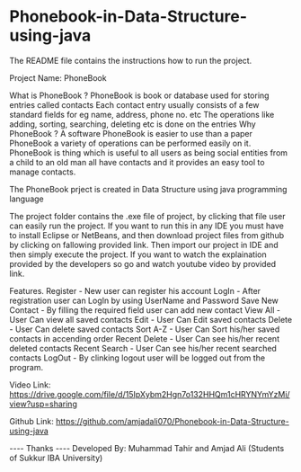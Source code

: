 # Phonebook-in-Data-Structure-using-java

The README file contains the instructions how to run the project.

Project Name: PhoneBook

What is PhoneBook ?
PhoneBook is book or database used for storing entries called contacts Each contact entry usually consists of a few standard fields for eg name, address, phone no. etc The operations like adding, sorting, searching, deleting etc is done on the entries
Why PhoneBook ?
A software PhoneBook is easier to use than a paper PhoneBook a variety of operations can be performed easily on it. PhoneBook is thing which is useful to all users as being social entities from a child to an old man all have contacts and it provides an easy tool to manage contacts.

The PhoneBook prject is created in Data Structure using java programming language

The project folder contains the .exe file of project, by clicking that file user can easily run the project. If you want to run this in any IDE you must have to install Eclipse or NetBeans, and then download project files from github by clicking on fallowing provided link. Then import our project in IDE and then simply execute the project. If you want to watch the explaination provided by the developers so go and watch youtube video by provided link.

Features.
Register - New user can register his account
LogIn	 - After registration user can LogIn by using UserName and Password
Save New Contact - By filling the required field user can add new contact
View All - User Can view all saved contacts
Edit     - User Can Edit saved contacts
Delete 	 - User Can delete saved contacts
Sort A-Z - User Can Sort his/her saved contacts in accending order
Recent Delete - User Can see his/her recent deleted contacts
Recent Search - User Can see his/her recent searched contacts
LogOut	- By clinking logout user will be logged out from the program.

Video Link: https://drive.google.com/file/d/15IpXybm2Hgn7o132HHQm1cHRYNYmYzMi/view?usp=sharing

Github Link: https://github.com/amjadali070/Phonebook-in-Data-Structure-using-java

---- Thanks ----
Developed By: Muhammad Tahir and Amjad Ali (Students of Sukkur IBA University)
